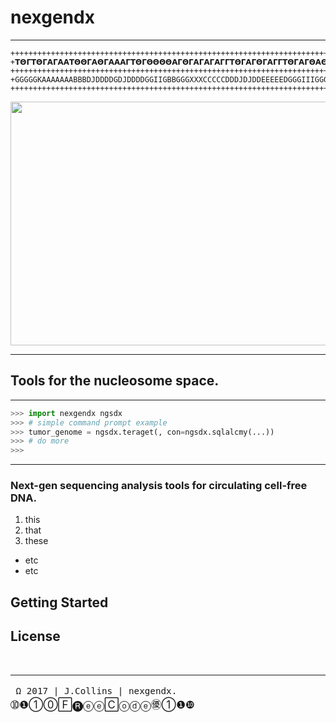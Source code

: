 # **__nexgendx__**

-----------------------

<div align="center">

```
+++++++++++++++++++++++++++++++++++++++++++++++++++++++++++++++++++++++++++++++++++++++++++++++++++++++++
+𝝩𝝝𝝘𝝩𝝝𝝘𝝖𝝘𝝖𝝖𝝩𝝝𝝝𝝘𝝖𝝝𝝘𝝖𝝖𝝖𝝘𝝩𝝝𝝘𝝝𝝝𝝝𝝝𝝖𝝘𝝝𝝘𝝖𝝘𝝖𝝘𝝖𝝘𝝘𝝩𝝝𝝘𝝖𝝘𝝝𝝘𝝖𝝘𝝘𝝩𝝝𝝘𝝖𝝘𝝝𝝖𝝝𝝘𝝩𝝝𝝘𝝖𝝝𝝩𝝩𝝝𝝖𝝘𝝖𝝝𝝩𝝩𝝝𝝘𝝖𝝖𝝝𝝩𝝝𝝖𝝘𝝖𝝝𝝝𝝘𝝖𝝖𝝝𝝩𝝩𝝝𝝝𝝩𝝩
+++++++++++++++++++++++++++++++++++++++++++++++++++++++++++++++++++++++++++++++++++++++++++++++++++++++++
+GGGGGKAAAAAAABBBDJDDDDGDJDDDDGGIIGBBGGGXXXCCCCCDDDJDJDDEEEEEDGGGIIIGGGGLGLGLGLKHHHHHHKGKKKFJGGIISKJSKSKL
+++++++++++++++++++++++++++++++++++++++++++++++++++++++++++++++++++++++++++++++++++++++++++++++++++++++++
```
</div>

<img src="https://c1.staticflickr.com/3/2903/33396363580_b8905436ed_c.jpg" 
align="center" width=900 height=390>

----------------------

## **Tools for the nucleosome space.**

----------------------

```python
>>> import nexgendx ngsdx
>>> # simple command prompt example
>>> tumor_genome = ngsdx.teraget(, con=ngsdx.sqlalcmy(...))
>>> # do more
>>> 

```

-----


### Next-gen sequencing analysis tools for circulating cell-free DNA. 
1. this
2. that
3. these
 - etc
 - etc 


## Getting Started

## License 





<br>




---------
<big>`` Ω 2017 | J.Collins | nexgendx.``     ➉❶①⓪🄵🅡ⓔⓔ🄲ⓞⓓⓔ㊝①❶❿</big>
